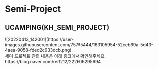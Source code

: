 # Semi-Project
<h2>UCAMPING(KH_SEMI_PROJECT)</h2>
![20220413_142001](https://user-images.githubusercontent.com/75795444/163105954-52ceb69a-5d43-4aea-9058-fded2c933dcb.png)
<br>
세미 프로젝트 관련 내용은 아래 링크에서 확인해주세요.<br>
https://blog.naver.com/rei1212/222606295694
